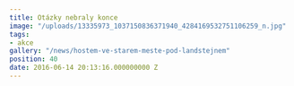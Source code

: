 ```yaml
---
title: Otázky nebraly konce
image: "/uploads/13335973_1037150836371940_4284169532751106259_n.jpg"
tags:
- akce
gallery: "/news/hostem-ve-starem-meste-pod-landstejnem"
position: 40
date: 2016-06-14 20:13:16.000000000 Z
---
```

